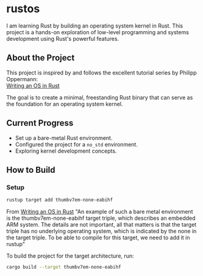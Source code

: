# rustos

I am learning Rust by building an operating system kernel in Rust. This project is a hands-on exploration of low-level programming and systems development using Rust's powerful features.

## About the Project

This project is inspired by and follows the excellent tutorial series by Philipp Oppermann:  
[Writing an OS in Rust](https://os.phil-opp.com/freestanding-rust-binary/)

The goal is to create a minimal, freestanding Rust binary that can serve as the foundation for an operating system kernel.

## Current Progress

- Set up a bare-metal Rust environment.
- Configured the project for a `no_std` environment.
- Exploring kernel development concepts.

## How to Build

### Setup
```bash
rustup target add thumbv7em-none-eabihf
```

From [Writing an OS in Rust](https://os.phil-opp.com/freestanding-rust-binary/)
"An example of such a bare metal environment is the thumbv7em-none-eabihf target triple, which describes an embedded ARM system. The details are not important, all that matters is that the target triple has no underlying operating system, which is indicated by the none in the target triple. To be able to compile for this target, we need to add it in rustup"




To build the project for the target architecture, run:
```bash
cargo build --target thumbv7em-none-eabihf
```
